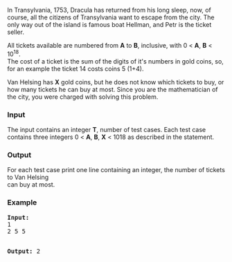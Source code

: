 <p>In Transylvania, 1753, Dracula has returned from his long sleep, now, of course, all the citizens of Transylvania want to escape from the city. The only way out of the island is famous boat Hellman, and Petr is the ticket seller.</p>
<p>All tickets available are numbered from <strong>A</strong> to <strong>B</strong>, inclusive, with 0 &lt; <strong>A</strong>, <strong>B</strong> &lt; 10<sup>18</sup>.<br>The cost of a ticket is the sum of the digits of it's numbers in gold coins, so, for an example the ticket 14 costs coins 5 (1+4).</p>
<p>Van Helsing has <strong>X</strong> gold coins, but he does not know which tickets to buy, or how many tickets he can buy at most. Since you are the mathematician of the city, you were charged with solving this problem.</p>
<h3>Input</h3>
<p>The input contains an integer <strong>T</strong>, number of test cases. Each test case contains three integers 0 &lt; <strong>A</strong>, <strong>B</strong>, <strong>X</strong> &lt; 1018 as described in the statement.</p>
<h3>Output</h3>
<p>For each test case print one line containing an integer, the number of tickets to Van Helsing<br>can buy at most.</p>
<h3>Example</h3>
<pre><strong>Input:</strong>
1<br>2 5 5

<strong>Output:</strong>
2
</pre>